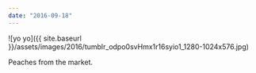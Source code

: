 ```yaml
---
date: "2016-09-18"
---
```


![yo yo]({{ site.baseurl }}/assets/images/2016/tumblr_odpo0svHmx1r16syio1_1280-1024x576.jpg)

Peaches from the market.
